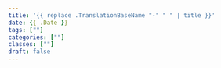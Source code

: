```yaml
---
title: '{{ replace .TranslationBaseName "-" " " | title }}'
date: {{ .Date }}
tags: [""]
categories: [""]
classes: [""]
draft: false
---
```


